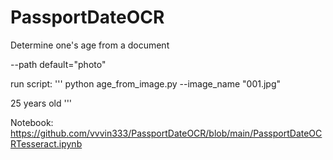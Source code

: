 # PassportDateOCR
Determine one's age from a document

--path default="photo"

run script:
'''
python age_from_image.py --image_name "001.jpg"

25 years old
'''

Notebook:
https://github.com/vvvin333/PassportDateOCR/blob/main/PassportDateOCRTesseract.ipynb
